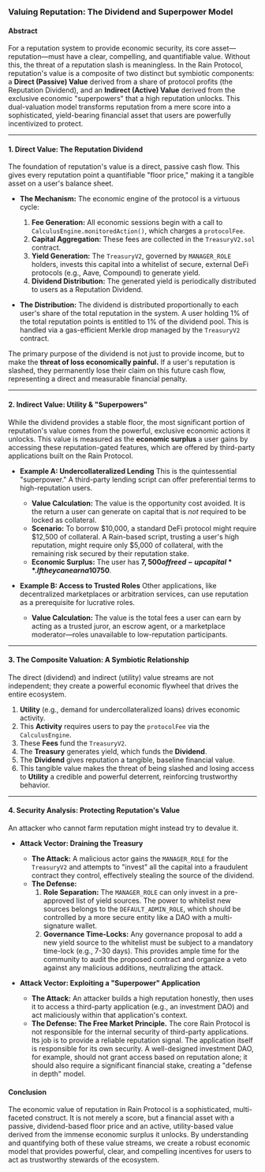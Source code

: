 ### **Valuing Reputation: The Dividend and Superpower Model**

#### **Abstract**

For a reputation system to provide economic security, its core asset—reputation—must have a clear, compelling, and quantifiable value. Without this, the threat of a reputation slash is meaningless. In the Rain Protocol, reputation's value is a composite of two distinct but symbiotic components: a **Direct (Passive) Value** derived from a share of protocol profits (the Reputation Dividend), and an **Indirect (Active) Value** derived from the exclusive economic "superpowers" that a high reputation unlocks. This dual-valuation model transforms reputation from a mere score into a sophisticated, yield-bearing financial asset that users are powerfully incentivized to protect.

---

#### **1. Direct Value: The Reputation Dividend**

The foundation of reputation's value is a direct, passive cash flow. This gives every reputation point a quantifiable "floor price," making it a tangible asset on a user's balance sheet.

*   **The Mechanism:** The economic engine of the protocol is a virtuous cycle:
    1.  **Fee Generation:** All economic sessions begin with a call to `CalculusEngine.monitoredAction()`, which charges a `protocolFee`.
    2.  **Capital Aggregation:** These fees are collected in the `TreasuryV2.sol` contract.
    3.  **Yield Generation:** The `TreasuryV2`, governed by `MANAGER_ROLE` holders, invests this capital into a whitelist of secure, external DeFi protocols (e.g., Aave, Compound) to generate yield.
    4.  **Dividend Distribution:** The generated yield is periodically distributed to users as a Reputation Dividend.

*   **The Distribution:** The dividend is distributed proportionally to each user's share of the total reputation in the system. A user holding 1% of the total reputation points is entitled to 1% of the dividend pool. This is handled via a gas-efficient Merkle drop managed by the `TreasuryV2` contract.

The primary purpose of the dividend is not just to provide income, but to make the **threat of loss economically painful.** If a user's reputation is slashed, they permanently lose their claim on this future cash flow, representing a direct and measurable financial penalty.

---

#### **2. Indirect Value: Utility & "Superpowers"**

While the dividend provides a stable floor, the most significant portion of reputation's value comes from the powerful, exclusive economic actions it unlocks. This value is measured as the **economic surplus** a user gains by accessing these reputation-gated features, which are offered by third-party applications built on the Rain Protocol.

*   **Example A: Undercollateralized Lending**
    This is the quintessential "superpower." A third-party lending script can offer preferential terms to high-reputation users.
    *   **Value Calculation:** The value is the opportunity cost avoided. It is the return a user can generate on capital that is *not* required to be locked as collateral.
    *   **Scenario:** To borrow $10,000, a standard DeFi protocol might require $12,500 of collateral. A Rain-based script, trusting a user's high reputation, might require only $5,000 of collateral, with the remaining risk secured by their reputation stake.
    *   **Economic Surplus:** The user has **$7,500 of freed-up capital**. If they can earn a 10% annual return on that capital, the annual utility value of their reputation is **$750**.

*   **Example B: Access to Trusted Roles**
    Other applications, like decentralized marketplaces or arbitration services, can use reputation as a prerequisite for lucrative roles.
    *   **Value Calculation:** The value is the total fees a user can earn by acting as a trusted juror, an escrow agent, or a marketplace moderator—roles unavailable to low-reputation participants.

---

#### **3. The Composite Valuation: A Symbiotic Relationship**

The direct (dividend) and indirect (utility) value streams are not independent; they create a powerful economic flywheel that drives the entire ecosystem.

1.  **Utility** (e.g., demand for undercollateralized loans) drives economic activity.
2.  This **Activity** requires users to pay the `protocolFee` via the `CalculusEngine`.
3.  These **Fees** fund the `TreasuryV2`.
4.  The **Treasury** generates yield, which funds the **Dividend**.
5.  The **Dividend** gives reputation a tangible, baseline financial value.
6.  This tangible value makes the threat of being slashed and losing access to **Utility** a credible and powerful deterrent, reinforcing trustworthy behavior.

---

#### **4. Security Analysis: Protecting Reputation's Value**

An attacker who cannot farm reputation might instead try to devalue it.

*   **Attack Vector: Draining the Treasury**
    *   **The Attack:** A malicious actor gains the `MANAGER_ROLE` for the `TreasuryV2` and attempts to "invest" all the capital into a fraudulent contract they control, effectively stealing the source of the dividend.
    *   **The Defense:**
        1.  **Role Separation:** The `MANAGER_ROLE` can only invest in a pre-approved list of yield sources. The power to whitelist new sources belongs to the `DEFAULT_ADMIN_ROLE`, which should be controlled by a more secure entity like a DAO with a multi-signature wallet.
        2.  **Governance Time-Locks:** Any governance proposal to add a new yield source to the whitelist must be subject to a mandatory time-lock (e.g., 7-30 days). This provides ample time for the community to audit the proposed contract and organize a veto against any malicious additions, neutralizing the attack.

*   **Attack Vector: Exploiting a "Superpower" Application**
    *   **The Attack:** An attacker builds a high reputation honestly, then uses it to access a third-party application (e.g., an investment DAO) and act maliciously within that application's context.
    *   **The Defense: The Free Market Principle.** The core Rain Protocol is not responsible for the internal security of third-party applications. Its job is to provide a reliable reputation signal. The application itself is responsible for its own security. A well-designed investment DAO, for example, should not grant access based on reputation alone; it should also require a significant financial stake, creating a "defense in depth" model.

#### **Conclusion**

The economic value of reputation in Rain Protocol is a sophisticated, multi-faceted construct. It is not merely a score, but a financial asset with a passive, dividend-based floor price and an active, utility-based value derived from the immense economic surplus it unlocks. By understanding and quantifying both of these value streams, we create a robust economic model that provides powerful, clear, and compelling incentives for users to act as trustworthy stewards of the ecosystem.
